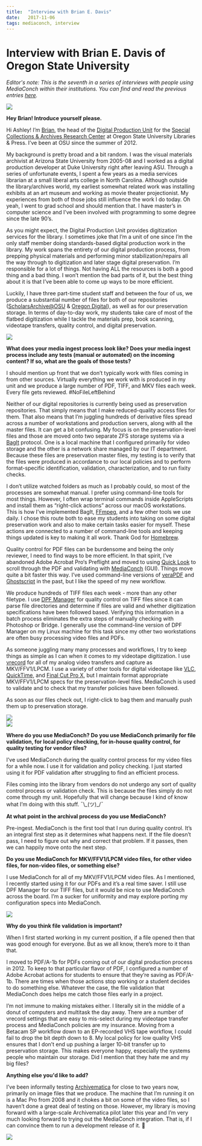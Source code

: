 ```yaml
---
title:  "Interview with Brian E. Davis"
date:   2017-11-06
tags: mediaconch, interview
---
```


# Interview with Brian E. Davis of Oregon State University  

*Editor's note: This is the seventh in a series of interviews with people using MediaConch within their institutions. You can find and read the previous entries [here](https://mediaarea.net/MediaConch/blog.html).*  

![](/bundles/mediaconch/img/brian1.jpg)  

**Hey Brian! Introduce yourself please.**  

Hi Ashley! I’m [Brian](https://twitter.com/tvc15brian), the head of the [Digital Production Unit](https://twitter.com/OSUDigital) for the [Special Collections & Archives Research Center](http://scarc.library.oregonstate.edu) at Oregon State University Libraries & Press. I’ve been at OSU since the summer of 2012.

My background is pretty broad and a bit random. I was the visual materials archivist at Arizona State University from 2005-08 and I worked as a digital production developer at Duke University right after leaving ASU. Through a series of unfortunate events, I spent a few years as a media services librarian at a small liberal arts college in North Carolina. Although outside the library/archives world, my earliest somewhat related work was installing exhibits at an art museum and working as movie theater projectionist. My experiences from both of those jobs still influence the work I do today. Oh yeah, I went to grad school and should mention that. I have master’s in computer science and I’ve been involved with programming to some degree since the late 90’s.

As you might expect, the Digital Production Unit provides digitization services for the library. I sometimes joke that I’m a unit of one since I’m the only staff member doing standards-based digital production work in the library. My work spans the entirety of our digital production process, from prepping physical materials and performing minor stabilization/repairs all the way through to digitization and later stage digital preservation. I’m responsible for a lot of things. Not having ALL the resources is both a good thing and a bad thing. I won’t mention the bad parts of it, but the best thing about it is that I’ve been able to come up ways to be more efficient.

Luckily, I have three part-time student staff and between the four of us, we produce a substantial number of files for both of our repositories ([ScholarsArchive@OSU](https://ir.library.oregonstate.edu/xmlui/) & [Oregon Digital](https://oregondigital.org/catalog/)), as well as for our preservation storage. In terms of day-to-day work, my students take care of most of the flatbed digitization while I tackle the materials prep, book scanning, videotape transfers, quality control, and digital preservation.


![](/bundles/mediaconch/img/brian2.jpg)  


**What does your media ingest process look like? Does your media ingest process include any tests (manual or automated) on the incoming content? If so, what are the goals of those tests?**  

I should mention up front that we don’t typically work with files coming in from other sources. Virtually everything we work with is produced in my unit and we produce a large number of PDF, TIFF, and MKV files each week. Every file gets reviewed. #NoFileLeftBehind

Neither of our digital repositories is currently being used as preservation repositories. That simply means that I make reduced-quality access files for them. That also means that I’m juggling hundreds of derivative files spread across a number of workstations and production servers, along with all the master files. It can get a bit confusing. My focus is on the preservation-level files and those are moved onto two separate ZFS storage systems via a [BagIt](https://github.com/LibraryOfCongress/bagit-python) protocol. One is a local machine that I configured primarily for video storage and the other is a network share managed by our IT department. Because these files are preservation master files, my testing is to verify that the files were produced in accordance to our local policies and to perform format-specific identification, validation, characterization, and to run fixity checks.

I don’t utilize watched folders as much as I probably could, so most of the processes are somewhat manual. I prefer using command-line tools for most things. However, I often wrap terminal commands inside AppleScripts and install them as “right-click actions” across our macOS workstations. This is how I’ve implemented BagIt, [FFmpeg](https://ffmpeg.org/), and a few other tools we use daily. I chose this route both to ease my students into taking on some digital preservation work and also to make certain tasks easier for myself. These actions are connected to a number of command-line tools and keeping things updated is key to making it all work. Thank God for [Homebrew](https://brew.sh).

Quality control for PDF files can be burdensome and being the only reviewer, I need to find ways to be more efficient. In that spirit, I’ve abandoned Adobe Acrobat Pro‘s Preflight and moved to using [Quick Look](https://en.wikipedia.org/wiki/Quick_Look) to scroll through the PDF and validating with [MediaConch](https://mediaarea.net/MediaConch/) (GUI). Things move quite a bit faster this way. I’ve used command-line versions of [veraPDF](http://verapdf.org/) and [Ghostscript](https://www.ghostscript.com/) in the past, but I like the speed of my new workflow.

We produce hundreds of TIFF files each week - more than any other filetype. I use [DPF Manager](http://dpfmanager.org) for quality control on TIFF files since it can parse file directories and determine if files are valid and whether digitization specifications have been followed based. Verifying this information in a batch process eliminates the extra steps of manually checking with Photoshop or Bridge. I generally use the command-line version of DPF Manager on my Linux machine for this task since my other two workstations are often busy processing video files and PDFs.

As someone juggling many many processes and workflows, I try to keep things as simple as I can when it comes to my videotape digitization. I use [vrecord](https://github.com/amiaopensource/vrecord) for all of my analog video transfers and capture as MKV/FFV1/LPCM. I use a variety of other tools for digital videotape like [VLC](https://www.videolan.org/index.html), [QuickTime](https://support.apple.com/quicktime), and [Final Cut Pro X](https://www.apple.com/final-cut-pro/), but I maintain format appropriate MKV/FFV1/LPCM specs for the preservation-level files. MediaConch is used to validate and to check that my transfer policies have been followed.

As soon as our files check out, I right-click to bag them and manually push them up to preservation storage.

![](/bundles/mediaconch/img/macos_services1.jpg)  
![](/bundles/mediaconch/img/macos_services2.jpg)  

**Where do you use MediaConch? Do you use MediaConch primarily for file validation, for local policy checking, for in-house quality control, for quality testing for vendor files?**

I’ve used MediaConch during the quality control process for my video files for a while now. I use it for validation and policy checking. I just started using it for PDF validation after struggling to find an efficient process.

Files coming into the library from vendors do not undergo any sort of quality control process or validation check. This is because the files simply do not come through my unit. Hopefully that will change because I kind of know what I’m doing with this stuff. ¯\\\_(ツ)\_/¯

**At what point in the archival process do you use MediaConch?**

Pre-ingest. MediaConch is the first tool that I run during quality control. It’s an integral first step as it determines what happens next. If the file doesn’t pass, I need to figure out why and correct that problem. If it passes, then we can happily move onto the next step.

**Do you use MediaConch for MKV/FFV1/LPCM video files, for other video files, for non-video files, or something else?**

I use MediaConch for all of my MKV/FFV1/LPCM video files. As I mentioned, I recently started using it for our PDFs and it’s a real time saver. I still use DPF Manager for our TIFF files, but it would be nice to use MediaConch across the board. I’m a sucker for uniformity and may explore porting my configuration specs into MediaConch.

![](/bundles/mediaconch/img/mediaconch_pdfa.jpg)  

**Why do you think file validation is important?**

When I first started working in my current position, if a file opened then that was good enough for everyone. But as we all know, there’s more to it than that.

I moved to PDF/A-1b for PDFs coming out of our digital production process in 2012. To keep to that particular flavor of PDF, I configured a number of Adobe Acrobat actions for students to ensure that they’re saving as PDF/A-1b. There are times when those actions stop working or a student decides to do something else. Whatever the case, the file validation that MediaConch does helps me catch those files early in a project.

I’m not immune to making mistakes either. I literally sit in the middle of a donut of computers and multitask the day away. There are a number of vrecord settings that are easy to mis-select during my videotape transfer process and MediaConch policies are my insurance. Moving from a Betacam SP workflow down to an EP-recorded VHS tape workflow, I could fail to drop the bit depth down to 8. My local policy for low quality VHS ensures that I don’t end up pushing a larger 10-bit transfer up to preservation storage. This makes everyone happy, especially the systems people who maintain our storage. Did I mention that they hate me and my big files?

**Anything else you'd like to add?**

I’ve been informally testing [Archivematica](https://www.archivematica.org/en/) for close to two years now, primarily on image files that we produce. The machine that I’m running it on is a Mac Pro from 2008 and it chokes a bit on some of the video files, so I haven’t done a great deal of testing on those. However, my library is moving forward with a large-scale Archivematica pilot later this year and I’m very much looking forward to trying out the MediaConch integration. That is, if I can convince them to run a development release of it. 🙏

![](/bundles/mediaconch/img/mediaconch_fail.jpg)  
